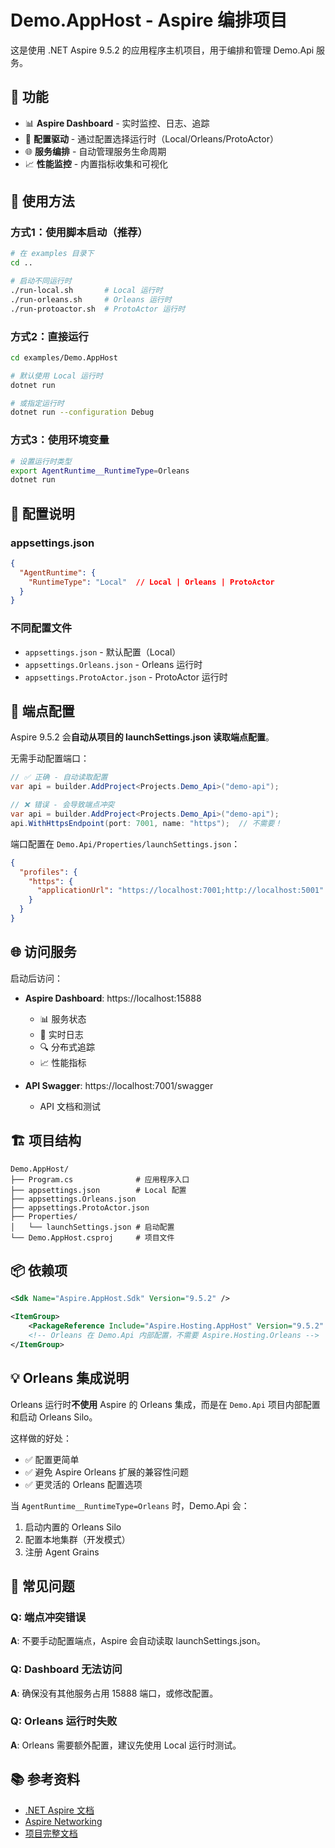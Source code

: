 # Demo.AppHost - Aspire 编排项目

这是使用 .NET Aspire 9.5.2 的应用程序主机项目，用于编排和管理 Demo.Api 服务。

## 🎯 功能

- 📊 **Aspire Dashboard** - 实时监控、日志、追踪
- 🔧 **配置驱动** - 通过配置选择运行时（Local/Orleans/ProtoActor）
- 🌐 **服务编排** - 自动管理服务生命周期
- 📈 **性能监控** - 内置指标收集和可视化

## 🚀 使用方法

### 方式1：使用脚本启动（推荐）

```bash
# 在 examples 目录下
cd ..

# 启动不同运行时
./run-local.sh       # Local 运行时
./run-orleans.sh     # Orleans 运行时
./run-protoactor.sh  # ProtoActor 运行时
```

### 方式2：直接运行

```bash
cd examples/Demo.AppHost

# 默认使用 Local 运行时
dotnet run

# 或指定运行时
dotnet run --configuration Debug
```

### 方式3：使用环境变量

```bash
# 设置运行时类型
export AgentRuntime__RuntimeType=Orleans
dotnet run
```

## 📝 配置说明

### appsettings.json

```json
{
  "AgentRuntime": {
    "RuntimeType": "Local"  // Local | Orleans | ProtoActor
  }
}
```

### 不同配置文件

- `appsettings.json` - 默认配置（Local）
- `appsettings.Orleans.json` - Orleans 运行时
- `appsettings.ProtoActor.json` - ProtoActor 运行时

## 🔧 端点配置

Aspire 9.5.2 会**自动从项目的 launchSettings.json 读取端点配置**。

无需手动配置端口：

```csharp
// ✅ 正确 - 自动读取配置
var api = builder.AddProject<Projects.Demo_Api>("demo-api");

// ❌ 错误 - 会导致端点冲突
var api = builder.AddProject<Projects.Demo_Api>("demo-api");
api.WithHttpsEndpoint(port: 7001, name: "https");  // 不需要！
```

端口配置在 `Demo.Api/Properties/launchSettings.json`：

```json
{
  "profiles": {
    "https": {
      "applicationUrl": "https://localhost:7001;http://localhost:5001"
    }
  }
}
```

## 🌐 访问服务

启动后访问：

- **Aspire Dashboard**: https://localhost:15888
  - 📊 服务状态
  - 📝 实时日志
  - 🔍 分布式追踪
  - 📈 性能指标

- **API Swagger**: https://localhost:7001/swagger
  - API 文档和测试

## 🏗️ 项目结构

```
Demo.AppHost/
├── Program.cs              # 应用程序入口
├── appsettings.json        # Local 配置
├── appsettings.Orleans.json
├── appsettings.ProtoActor.json
├── Properties/
│   └── launchSettings.json # 启动配置
└── Demo.AppHost.csproj     # 项目文件
```

## 📦 依赖项

```xml
<Sdk Name="Aspire.AppHost.Sdk" Version="9.5.2" />

<ItemGroup>
    <PackageReference Include="Aspire.Hosting.AppHost" Version="9.5.2" />
    <!-- Orleans 在 Demo.Api 内部配置，不需要 Aspire.Hosting.Orleans -->
</ItemGroup>
```

## 💡 Orleans 集成说明

Orleans 运行时**不使用** Aspire 的 Orleans 集成，而是在 `Demo.Api` 项目内部配置和启动 Orleans Silo。

这样做的好处：
- ✅ 配置更简单
- ✅ 避免 Aspire Orleans 扩展的兼容性问题
- ✅ 更灵活的 Orleans 配置选项

当 `AgentRuntime__RuntimeType=Orleans` 时，Demo.Api 会：
1. 启动内置的 Orleans Silo
2. 配置本地集群（开发模式）
3. 注册 Agent Grains

## 🐛 常见问题

### Q: 端点冲突错误

**A**: 不要手动配置端点，Aspire 会自动读取 launchSettings.json。

### Q: Dashboard 无法访问

**A**: 确保没有其他服务占用 15888 端口，或修改配置。

### Q: Orleans 运行时失败

**A**: Orleans 需要额外配置，建议先使用 Local 运行时测试。

## 📚 参考资料

- [.NET Aspire 文档](https://learn.microsoft.com/en-us/dotnet/aspire/)
- [Aspire Networking](https://aka.ms/dotnet/aspire/networking)
- [项目完整文档](../README.md)

